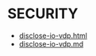 # SECURITY

- [disclose-io-vdp.html](https://theopenweb.jp/disclose-io-vdp.html)
- [disclose-io-vdp.md](https://theopenweb.jp/disclose-io-vdp.md)
